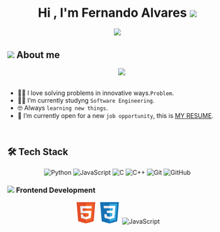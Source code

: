 <h1 align="center">Hi , I'm Fernando Alvares <img src="https://media.giphy.com/media/hvRJCLFzcasrR4ia7z/giphy.gif" width="35"></h1>
<p align="center">
  <a href="https://github.com/DenverCoder1/readme-typing-svg"><img src="https://readme-typing-svg.herokuapp.com?font=Time+New+Roman&color=%23C8BE25&size=25&center=true&vCenter=true&width=600&height=100&lines=Software+Engineer+Always+learning+new+things"></a>
</p>

	
## <picture><img src = "https://github.com/7oSkaaa/7oSkaaa/blob/main/Images/about_me.gif?raw=true" width = 50px></picture> About me

<picture> <img align="right" src="https://github.com/7oSkaaa/7oSkaaa/blob/main/Images/Right_Side.gif?raw=true" width = 250px></picture>

<br><br>

- :technologist: I love solving problems in innovative ways.`Problem`.
- :student: I’m currently studyng `Software Engineering`.
- :nerd_face: Always `learning new things`.
- :thinking: I’m currently open for a new `job opportunity`, this is [MY RESUME](https://www.linkedin.com/in/fernando-alvarez-3337a631b/).
<br>

## 🛠️ Tech Stack

<p align="center"> 
      <img src="https://cdn.jsdelivr.net/gh/devicons/devicon/icons/python/python-original.svg" height="50" title="Python"/>
	  <img src="https://cdn.jsdelivr.net/gh/devicons/devicon/icons/javascript/javascript-original.svg" height="50" title="JavaScript"/>
	  <img src="https://cdn.jsdelivr.net/gh/devicons/devicon/icons/c/c-original.svg" height="50" title="C"/>
	  <img src="https://cdn.jsdelivr.net/gh/devicons/devicon/icons/cplusplus/cplusplus-original.svg" height="50" title="C++"/>
	  <img src="https://cdn.jsdelivr.net/gh/devicons/devicon/icons/git/git-original.svg" height="50" title="Git"/>
	  <img src="https://cdn.jsdelivr.net/gh/devicons/devicon/icons/github/github-original.svg" height="50" title="GitHub"/>
</p>

### <picture> <img src = "https://github.com/7oSkaaa/7oSkaaa/blob/main/Images/Front_End.gif?raw=true" width = 50px>  </picture> Frontend Development

<p align="center"> 
	<img alt="HTML" src="https://raw.githubusercontent.com/devicons/devicon/refs/heads/master/icons/html5/html5-original.svg" height="50" title="HMTL5">
	<img alt="CSS" src="https://raw.githubusercontent.com/devicons/devicon/54cfe13ac10eaa1ef817a343ab0a9437eb3c2e08/icons/css3/css3-original.svg" height="50" title="CSS3">
	<img alt="JavaScript" src="https://cdn.jsdelivr.net/gh/devicons/devicon/icons/javascript/javascript-original.svg" height="50" Title="JavaScript" />
</p>
